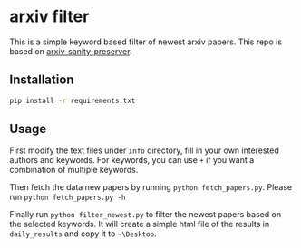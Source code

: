# arxiv filter

This is a simple keyword based filter of newest arxiv papers. This repo is based on [arxiv-sanity-preserver](https://github.com/karpathy/arxiv-sanity-preserver).

## Installation

```bash
pip install -r requirements.txt
```

## Usage

First modify the text files under `info` directory, fill in your own interested authors and keywords. For keywords, you can use `+` if you want a combination of multiple keywords.

Then fetch the data new papers by running `python fetch_papers.py`. Please run `python fetch_papers.py -h` 

Finally run `python filter_newest.py` to filter the newest papers based on the selected keywords. It will create a simple html file of the results in `daily_results` and copy it to `~\Desktop`.
